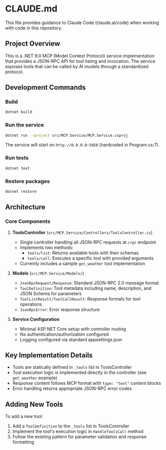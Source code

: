 # CLAUDE.md

This file provides guidance to Claude Code (claude.ai/code) when working with code in this repository.

## Project Overview

This is a .NET 9.0 MCP (Model Context Protocol) service implementation that provides a JSON-RPC API for tool listing and invocation. The service exposes tools that can be called by AI models through a standardized protocol.

## Development Commands

### Build
```bash
dotnet build
```

### Run the service
```bash
dotnet run --project src/MCP.Service/MCP.Service.csproj
```

The service will start on `http://0.0.0.0:5050` (hardcoded in Program.cs:7).

### Run tests
```bash
dotnet test
```

### Restore packages
```bash
dotnet restore
```

## Architecture

### Core Components

1. **ToolsController** (`src/MCP.Service/Controllers/ToolsController.cs`)
   - Single controller handling all JSON-RPC requests at `/rpc` endpoint
   - Implements two methods:
     - `tools/list`: Returns available tools with their schemas
     - `tools/call`: Executes a specific tool with provided arguments
   - Currently includes a sample `get_weather` tool implementation

2. **Models** (`src/MCP.Service/Models/`)
   - `JsonRpcRequest/Response`: Standard JSON-RPC 2.0 message format
   - `ToolDefinition`: Tool metadata including name, description, and JSON Schema for parameters
   - `ToolListResult/ToolCallResult`: Response formats for tool operations
   - `JsonRpcError`: Error response structure

3. **Service Configuration**
   - Minimal ASP.NET Core setup with controller routing
   - No authentication/authorization configured
   - Logging configured via standard appsettings.json

## Key Implementation Details

- Tools are statically defined in `_tools` list in ToolsController
- Tool execution logic is implemented directly in the controller (see `get_weather` example)
- Response content follows MCP format with `type: "text"` content blocks
- Error handling returns appropriate JSON-RPC error codes

## Adding New Tools

To add a new tool:
1. Add a `ToolDefinition` to the `_tools` list in ToolsController
2. Implement the tool's execution logic in `HandleToolsCall` method
3. Follow the existing pattern for parameter validation and response formatting